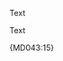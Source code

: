 Text

Text

{MD043:15}

<!-- markdownlint-configure-file {
  "first-line-heading": false,
  "required-headings": {
    "headings": [
      "+"
    ]
  }
} -->
